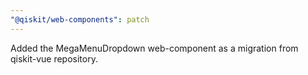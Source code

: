 ```yaml
---
"@qiskit/web-components": patch
---
```


Added the MegaMenuDropdown web-component as a migration from qiskit-vue repository.
